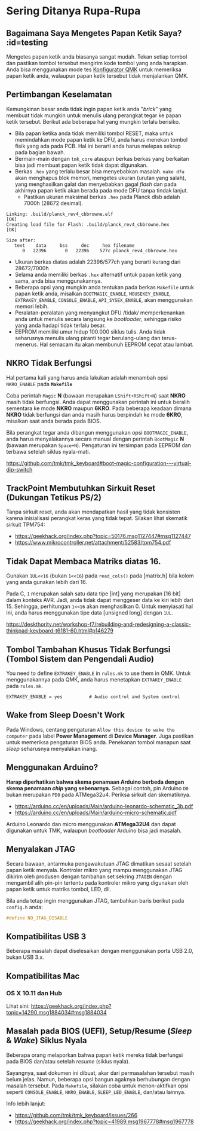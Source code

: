 # Sering Ditanya Rupa-Rupa

## Bagaimana Saya Mengetes Papan Ketik Saya? :id=testing

Mengetes papan ketik anda biasanya sangat mudah. Tekan setiap tombol dan pastikan tombol tersebut mengirim kode tombol yang anda harapkan. Anda bisa menggunakan mode tes [Konfigurator QMK](https://config.qmk.fm/#/test/) untuk memeriksa papan ketik anda, walaupun papan ketik tersebut tidak menjalankan QMK.

## Pertimbangan Keselamatan

Kemungkinan besar anda tidak ingin papan ketik anda "*brick*" yang membuat tidak mungkin untuk menulis ulang perangkat tegar ke papan ketik tersebut. Berikut ada beberapa hal yang mungkin terlalu berisiko.

- Bila papan ketika anda tidak memiliki tombol RESET, maka untuk memindahkan mode papan ketik ke DFU, anda harus menekan tombol fisik yang ada pada PCB. Hal ini berarti anda harus melepas sekrup pada bagian bawah.
- Bermain-main dengan `tmk_core` ataupun berkas berkas yang berkaitan bisa jadi membuat papan ketik tidak dapat digunakan.
- Berkas `.hex` yang terlalu besar bisa menyebabkan masalah. `make dfu` akan menghapus blok memori, mengetes ukuran (urutan yang salah), yang menghasilkan galat dan menyebabkan gagal *flash* dan pada akhirnya papan ketik akan berada pada mode DFU tanpa tindak lanjut.
  - Pastikan ukuran maksimal berkas `.hex` pada Planck dlsb adalah 7000h (28672 desimal).

```
Linking: .build/planck_rev4_cbbrowne.elf                                                            [OK]
Creating load file for Flash: .build/planck_rev4_cbbrowne.hex                                       [OK]

Size after:
   text    data     bss     dec     hex filename
      0   22396       0   22396    577c planck_rev4_cbbrowne.hex
```

  - Ukuran berkas diatas adalah 22396/577ch yang berarti kurang dari 28672/7000h
  - Selama anda memiliki berkas `.hex` alternatif untuk papan ketik yang sama, anda bisa menggunakannya.
  - Beberapa opsi yang mungkin anda tentukan pada berkas `Makefile` untuk papan ketik anda, misalkan `BOOTMAGIC_ENABLE`, `MOUSEKEY_ENABLE`, `EXTRAKEY_ENABLE`, `CONSOLE_ENABLE`, `API_SYSEX_ENABLE`, akan menggunakan memori lebih.
- Peralatan-peralatan yang menyangkut DFU /tidak/ memperkenankan anda untuk menulis secara langsung ke *bootloader*, sehingga risiko yang anda hadapi tidak terlalu besar.
- EEPROM memiliki umur hidup 100.000 siklus tulis. Anda tidak seharusnya menulis ulang piranti tegar berulang-ulang dan terus-menerus. Hal semacam itu akan membunuh EEPROM cepat atau lambat.

## NKRO Tidak Berfungsi
Hal pertama kali yang harus anda lakukan adalah menambah opsi `NKRO_ENABLE` pada **`Makefile`**

Coba perintah `Magic` **N** (bawaan merupakan `LShift+RShift+N`) saat **NKRO** masih tidak berfungsi. Anda dapat menggunakan perintah ini untuk beralih sementara ke mode **NKRO** maupun **6KRO**. Pada beberapa keadaan dimana **NKRO** tidak berfungsi dan anda masih harus berpindah ke mode **6KRO**, misalkan saat anda berada pada BIOS.

Bila perangkat tegar anda dibangun menggunakan opsi `BOOTMAGIC_ENABLE`, anda harus menyalakannya secara manual dengan perintah `BootMagic` **N** (bawaan merupakan `Space+N`). Pengaturan ini tersimpan pada EEPROM dan terbawa setelah siklus nyala-mati.

https://github.com/tmk/tmk_keyboard#boot-magic-configuration---virtual-dip-switch


## TrackPoint Membutuhkan Sirkuit Reset (Dukungan Tetikus PS/2)

Tanpa sirkuit reset, anda akan mendapatkan hasil yang tidak konsisten karena inisialisasi perangkat keras yang tidak tepat. Silakan lihat skematik sirkuit TPM754:

- https://geekhack.org/index.php?topic=50176.msg1127447#msg1127447
- https://www.mikrocontroller.net/attachment/52583/tpm754.pdf


## Tidak Dapat Membaca Matriks diatas 16.

Gunakan `1UL<<16` (bukan `1<<16`) pada `read_cols()` pada [matrix.h] bila kolom yang anda gunakan lebih dari 16.

Pada C, `1` merupakan salah satu data tipe [int] yang merupakan [16 bit] dalam konteks AVR. Jadi, anda tidak dapat menggeser data ke kiri lebih dari 15. Sehingga, perhitungan `1<<16` akan menghasilkan 0. Untuk menyiasati hal ini, anda harus menggunakan tipe data [unsigned long] dengan `1UL`.

https://deskthority.net/workshop-f7/rebuilding-and-redesigning-a-classic-thinkpad-keyboard-t6181-60.html#p146279

## Tombol Tambahan Khusus Tidak Berfungsi (Tombol Sistem dan Pengendali Audio)

You need to define `EXTRAKEY_ENABLE` in `rules.mk` to use them in QMK.
Untuk menggunakannya pada QMK, anda harus menetapkan `EXTRAKEY_ENABLE` pada `rules.mk`.

```
EXTRAKEY_ENABLE = yes          # Audio control and System control
```

## Wake from Sleep Doesn't Work

Pada Windows, centang pengaturan `Allow this device to wake the computer` pada label **Power Management** di **Device Manager**. Juga pastikan untuk memeriksa pengaturan BIOS anda. Penekanan tombol manapun saat *sleep* seharusnya menyalakan inang.

## Menggunakan Arduino?

**Harap diperhatikan bahwa skema penamaan Arduino berbeda dengan skema penamaan *chip* yang sebenarnya.** Sebagai contoh, pin Arduino `D0` bukan merupakan `PD0` pada ATMega32u4. Periksa sirkuit dan skematiknya.

- https://arduino.cc/en/uploads/Main/arduino-leonardo-schematic_3b.pdf
- https://arduino.cc/en/uploads/Main/arduino-micro-schematic.pdf

Arduino Leonardo dan micro menggunakan **ATMega32U4** dan dapat digunakan untuk TMK, walaupun *bootloader* Arduino bisa jadi masalah.

## Menyalakan JTAG

Secara bawaan, antarmuka pengawakutuan JTAG dimatikan sesaat setelah papan ketik menyala. Kontroler mikro yang mampu menggunakan JTAG dikirim oleh produsen dengan tambahan set sekring `JTAGEN` dengan mengambil alih pin-pin tertentu pada kontroler mikro yang digunakan oleh papan ketik untuk matriks tombol, LED, dll.

Bila anda tetap ingin menggunakan JTAG, tambahkan baris berikut pada `config.h` anda:

```c
#define NO_JTAG_DISABLE
```

## Kompatibilitas USB 3

Beberapa masalah dapat diselesaikan dengan menggunakan porta USB 2.0, bukan USB 3.x.


## Kompatibilitas Mac
### OS X 10.11 dan Hub
Lihat sini: https://geekhack.org/index.php?topic=14290.msg1884034#msg1884034


## Masalah pada BIOS (UEFI), Setup/Resume (*Sleep* & *Wake*) Siklus Nyala

Beberapa orang melaporkan bahwa papan ketik mereka tidak berfungsi pada BIOS dan/atau setelah *resume* (siklus nyala).

Sayangnya, saat dokumen ini dibuat, akar dari permasalahan tersebut masih belum jelas. Namun, beberapa opsi bangun agaknya berhubungan dengan masalah tersebut. Pada `Makefile`, silakan coba untuk menon-aktifkan opsi seperti `CONSOLE_ENABLE`, `NKRO_ENABLE`, `SLEEP_LED_ENABLE`, dan/atau lainnya.

Info lebih lanjut:
- https://github.com/tmk/tmk_keyboard/issues/266
- https://geekhack.org/index.php?topic=41989.msg1967778#msg1967778
